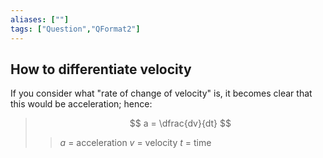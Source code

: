 ```yaml
---
aliases: [""]
tags: ["Question","QFormat2"]
---
```


## How to differentiate velocity
If you consider what "rate of change of velocity" is, it becomes clear that this would be acceleration; hence:
> $$ a = \dfrac{dv}{dt} $$ 
>> $a$ = acceleration
>> $v$ = velocity
>> $t$ = time
